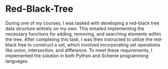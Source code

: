 # Red-Black-Tree
During one of my courses, I was tasked with developing a red-black tree data structure entirely on my own. This entailed implementing the necessary functions for adding, removing, and searching elements within the tree. After completing this task, I was then instructed to utilize the red-black tree to construct a set, which involved incorporating set operations like union, intersection, and difference. To meet these requirements, I implemented the solution in both Python and Scheme programming languages.
